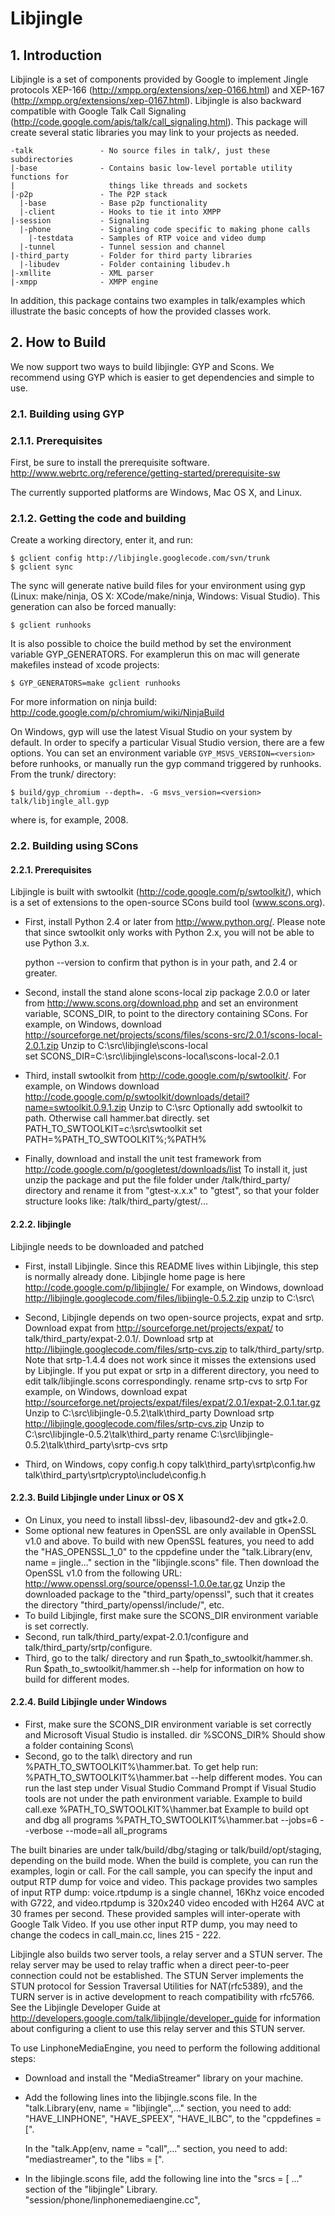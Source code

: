 # Libjingle

## 1. Introduction
Libjingle is a set of components provided by Google to implement Jingle protocols XEP-166 (http://xmpp.org/extensions/xep-0166.html) and XEP-167
(http://xmpp.org/extensions/xep-0167.html). Libjingle is also backward
compatible with Google Talk Call Signaling
(http://code.google.com/apis/talk/call_signaling.html). This package will
create several static libraries you may link to your projects as needed.


~~~
-talk               - No source files in talk/, just these subdirectories
|-base              - Contains basic low-level portable utility functions for
|                     things like threads and sockets
|-p2p               - The P2P stack
  |-base            - Base p2p functionality
  |-client          - Hooks to tie it into XMPP
|-session           - Signaling
  |-phone           - Signaling code specific to making phone calls
    |-testdata      - Samples of RTP voice and video dump
  |-tunnel          - Tunnel session and channel
|-third_party       - Folder for third party libraries
  |-libudev         - Folder containing libudev.h
|-xmllite           - XML parser
|-xmpp              - XMPP engine
~~~
In addition, this package contains two examples in talk/examples which
illustrate the basic concepts of how the provided classes work.

## 2. How to Build

We now support two ways to build libjingle: GYP and Scons. We recommend
using GYP which is easier to get dependencies and simple to use.

### 2.1. Building using GYP

### 2.1.1. Prerequisites

First, be sure to install the prerequisite software.
http://www.webrtc.org/reference/getting-started/prerequisite-sw

The currently supported platforms are Windows, Mac OS X, and Linux.

### 2.1.2. Getting the code and building

Create a working directory, enter it, and run:
```
$ gclient config http://libjingle.googlecode.com/svn/trunk
$ gclient sync
```
The sync will generate native build files for your environment using gyp
(Linux: make/ninja, OS X: XCode/make/ninja, Windows: Visual Studio). This
generation can also be forced manually:

`$ gclient runhooks`

It is also possible to choice the build method by set the environment variable
GYP_GENERATORS. For examplerun this on mac will generate makefiles instead of
xcode projects:

`$ GYP_GENERATORS=make gclient runhooks`

For more information on ninja build:
http://code.google.com/p/chromium/wiki/NinjaBuild

On Windows, gyp will use the latest Visual Studio on your system by default.
In order to specify a particular Visual Studio version, there are a few
options. You can set an environment variable `GYP_MSVS_VERSION=<version>` before
runhooks, or manually run the gyp command triggered by runhooks. From the
trunk/ directory:

`$ build/gyp_chromium --depth=. -G msvs_version=<version> talk/libjingle_all.gyp`

where <version> is, for example, 2008.

### 2.2. Building using SCons 

#### 2.2.1. Prerequisites

Libjingle is built with swtoolkit (http://code.google.com/p/swtoolkit/), which
is a set of extensions to the open-source SCons build tool (www.scons.org).

  * First, install Python 2.4 or later from http://www.python.org/.
    Please note that since swtoolkit only works with Python 2.x, you will
    not be able to use Python 3.x.

    python --version to confirm that python is in your path, and 2.4 or greater.

  * Second, install the stand alone scons-local zip package 2.0.0 or later from
    http://www.scons.org/download.php and set an environment variable,
    SCONS_DIR, to point to the directory containing SCons.
    For example, on Windows, download
    http://sourceforge.net/projects/scons/files/scons-src/2.0.1/scons-local-2.0.1.zip
    Unzip to C:\src\libjingle\scons-local\
    set SCONS_DIR=C:\src\libjingle\scons-local\scons-local-2.0.1

  * Third, install swtoolkit from http://code.google.com/p/swtoolkit/.
    For example, on Windows download
    http://code.google.com/p/swtoolkit/downloads/detail?name=swtoolkit.0.9.1.zip
    Unzip to C:\src
    Optionally add swtoolkit to path.  Otherwise call hammer.bat directly.
    set PATH_TO_SWTOOLKIT=c:\src\swtoolkit
    set PATH=%PATH_TO_SWTOOLKIT%;%PATH%

  * Finally, download and install the unit test framework from
    http://code.google.com/p/googletest/downloads/list
    To install it, just unzip the package and put the file folder under
    /talk/third_party/ directory and rename it from "gtest-x.x.x" to "gtest",
    so that your folder structure looks like:
    /talk/third_party/gtest/...

#### 2.2.2. libjingle

Libjingle needs to be downloaded and patched

  * First, install Libjingle.  Since this README lives within Libjingle,
    this step is normally already done.
    Libjingle home page is here http://code.google.com/p/libjingle/
    For example, on Windows, download
    http://libjingle.googlecode.com/files/libjingle-0.5.2.zip
    unzip to C:\src\

  * Second, Libjingle depends on two open-source projects, expat and srtp.
    Download expat from http://sourceforge.net/projects/expat/ to
    talk/third_party/expat-2.0.1/. Download srtp at
    http://libjingle.googlecode.com/files/srtp-cvs.zip to
    talk/third_party/srtp. Note that srtp-1.4.4 does not work since it misses
    the extensions used by Libjingle.
    If you put expat or srtp in a different directory, you need to edit
    talk/libjingle.scons correspondingly.
    rename srtp-cvs to srtp
    For example, on Windows, download expat
    http://sourceforge.net/projects/expat/files/expat/2.0.1/expat-2.0.1.tar.gz
    Unzip to C:\src\libjingle-0.5.2\talk\third_party
    Download srtp
    http://libjingle.googlecode.com/files/srtp-cvs.zip
    Unzip to C:\src\libjingle-0.5.2\talk\third_party
    rename C:\src\libjingle-0.5.2\talk\third_party\srtp-cvs srtp

  * Third, on Windows, copy config.h
    copy talk\third_party\srtp\config.hw talk\third_party\srtp\crypto\include\config.h

#### 2.2.3. Build Libjingle under Linux or OS X
  * On Linux, you need to install libssl-dev, libasound2-dev and gtk+2.0.
  * Some optional new features in OpenSSL are only available in OpenSSL v1.0
    and above. To build with new OpenSSL features, you need to add the
    "HAS_OPENSSL_1_0" to the cppdefine under the
    "talk.Library(env, name = jingle..." section in the "libjingle.scons" file.
    Then download the OpenSSL v1.0 from the following URL:
    http://www.openssl.org/source/openssl-1.0.0e.tar.gz
    Unzip the downloaded package to the "third_party/openssl", such that it creates
    the directory "third_party/openssl/include/", etc.
  * To build Libjingle, first make sure the SCONS_DIR environment variable
    is set correctly.
  * Second, run talk/third_party/expat-2.0.1/configure and
    talk/third_party/srtp/configure.
  * Third, go to the talk/ directory and run $path_to_swtoolkit/hammer.sh. Run
    $path_to_swtoolkit/hammer.sh --help for information on how to build for
    different modes.

#### 2.2.4. Build Libjingle under Windows
  * First, make sure the SCONS_DIR environment variable is set correctly and
    Microsoft Visual Studio is installed.
    dir %SCONS_DIR%
    Should show a folder containing Scons\
  * Second, go to the talk\ directory and run %PATH_TO_SWTOOLKIT%\hammer.bat.
    To get help run:
    %PATH_TO_SWTOOLKIT%\hammer.bat --help
    different modes. You can run the last step under Visual Studio Command
    Prompt if Visual Studio tools are not under the path environment variable.
    Example to build call.exe
    %PATH_TO_SWTOOLKIT%\hammer.bat
    Example to build opt and dbg all programs
    %PATH_TO_SWTOOLKIT%\hammer.bat --jobs=6 --verbose --mode=all all_programs


The built binaries are under talk/build/dbg/staging or talk/build/opt/staging,
depending on the build mode. When the build is complete, you can run the
examples, login or call. For the call sample, you can specify the input and
output RTP dump for voice and video. This package provides two samples of input
RTP dump: voice.rtpdump is a single channel, 16Khz voice encoded with G722, and
video.rtpdump is 320x240 video encoded with H264 AVC at 30 frames per second.
These provided samples will inter-operate with Google Talk Video. If you use
other input RTP dump, you may need to change the codecs in call_main.cc, lines
215 - 222.

Libjingle also builds two server tools, a relay server and a STUN server. The
relay server may be used to relay traffic when a direct peer-to-peer connection
could not be established. The STUN Server implements the STUN protocol for
Session Traversal Utilities for NAT(rfc5389), and the TURN server is in active
development to reach compatibility with rfc5766. See the Libjingle Developer
Guide at http://developers.google.com/talk/libjingle/developer_guide for
information about configuring a client to use this relay server and this STUN
server.

To use LinphoneMediaEngine, you need to perform the following additional steps:
  * Download and install the "MediaStreamer" library on your
    machine.
  * Add the following lines into the libjingle.scons file.
    In the "talk.Library(env, name = "libjingle",..." section, you need to add:
      "HAVE_LINPHONE",
      "HAVE_SPEEX",
      "HAVE_ILBC",
    to the "cppdefines = [".

    In the "talk.App(env, name = "call",..." section, you need to add:
      "mediastreamer",
    to the "libs = [".
  * In the libjingle.scons file, add the following line into the "srcs = [ ..."
    section of the "libjingle" Library.
      "session/phone/linphonemediaengine.cc",
